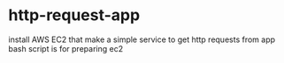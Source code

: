 # http-request-app
install AWS EC2 that make a simple service to get http requests from app 
bash script is for preparing ec2 
